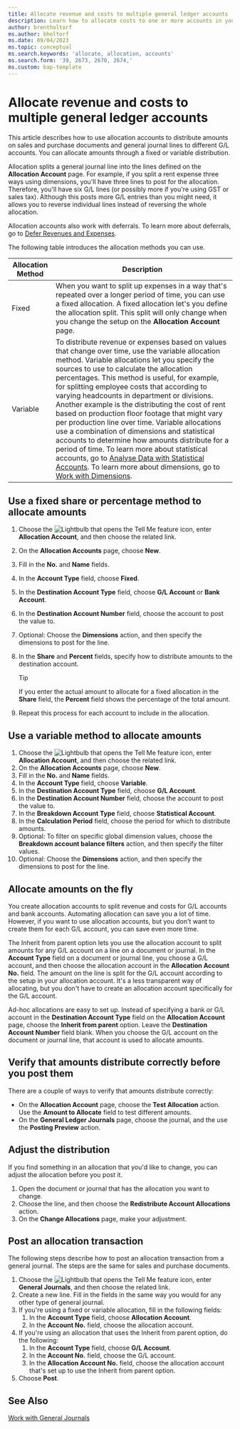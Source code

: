 ```yaml
---
title: Allocate revenue and costs to multiple general ledger accounts
description: Learn how to allocate costs to one or more accounts in your general ledger.
author: brentholtorf
ms.author: bholtorf
ms.date: 09/04/2023
ms.topic: conceptual
ms.search.keywords: 'allocate, allocation, accounts'
ms.search.form: '39, 2673, 2670, 2674,'
ms.custom: bap-template
---
```


# <a name="allocate-revenue-and-costs-to-multiple-general-ledger-accounts"></a>Allocate revenue and costs to multiple general ledger accounts

This article describes how to use allocation accounts to distribute amounts on sales and purchase documents and general journal lines to different G/L accounts. You can allocate amounts through a fixed or variable distribution.  

Allocation splits a general journal line into the lines defined on the **Allocation Account** page. For example, if you split a rent expense three ways using dimensions, you'll have three lines to post for the allocation. Therefore, you'll have six G/L lines (or possibly more if you're using GST or sales tax). Although this posts more G/L entries than you might need, it allows you to reverse individual lines instead of reversing the whole allocation.

Allocation accounts also work with deferrals. To learn more about deferrals, go to [Defer Revenues and Expenses](finance-how-defer-revenue-expenses.md).

The following table introduces the allocation methods you can use.

|Allocation Method  |Description  |
|---------|---------|
|Fixed     | When you want to split up expenses in a way that's repeated over a longer period of time, you can use a fixed allocation. A fixed allocation let's you define the allocation split. This split will only change when you change the setup on the **Allocation Account** page.        |
|Variable     | To distribute revenue or expenses based on values that change over time, use the variable allocation method. Variable allocations let you specify the sources to use to calculate the allocation percentages. This method is useful, for example, for splitting employee costs that according to varying headcounts in department or divisions. Another example is the distributing the cost of rent based on production floor footage that might vary per production line over time. Variable allocations use a combination of dimensions and statistical accounts to determine how amounts distribute for a period of time. To learn more about statistical accounts, go to [Analyse Data with Statistical Accounts](bi-use-statistical-accounts.md). To learn more about dimensions, go to [Work with Dimensions](finance-dimensions.md).        |

## <a name="use-a-fixed-share-or-percentage-method-to-allocate-amounts"></a>Use a fixed share or percentage method to allocate amounts

1. Choose the ![Lightbulb that opens the Tell Me feature](media/ui-search/search_small.png "Tell me what you want to do") icon, enter **Allocation Account**, and then choose the related link.  
1. On the **Allocation Accounts** page, choose **New**.
1. Fill in the **No.** and **Name** fields.
1. In the **Account Type** field, choose **Fixed**.
1. In the **Destination Account Type** field, choose **G/L Account** or **Bank Account**.
1. In the **Destination Account Number** field, choose the account to post the value to.
1. Optional: Choose the **Dimensions** action, and then specify the dimensions to post for the line.
1. In the **Share** and **Percent** fields, specify how to distribute amounts to the destination account.
  
   > [!TIP]
   > If you enter the actual amount to allocate for a fixed allocation in the **Share** field, the **Percent** field shows the percentage of the total amount.
1. Repeat this process for each account to include in the allocation.

## <a name="use-a-variable-method-to-allocate-amounts"></a>Use a variable method to allocate amounts

1. Choose the ![Lightbulb that opens the Tell Me feature](media/ui-search/search_small.png "Tell me what you want to do") icon, enter **Allocation Account**, and then choose the related link.  
1. On the **Allocation Accounts** page, choose **New**.
1. Fill in the **No.** and **Name** fields.
1. In the **Account Type** field, choose **Variable**.
1. In the **Destination Account Type** field, choose **G/L Account**.
1. In the **Destination Account Number** field, choose the account to post the value to.
1. In the **Breakdown Account Type** field, choose **Statistical Account**.
1. In the **Calculation Period** field, choose the period for which to distribute amounts.
1. Optional: To filter on specific global dimension values, choose the **Breakdown account balance filters** action, and then specify the filter values.
1. Optional: Choose the **Dimensions** action, and then specify the dimensions to post for the line.

## <a name="allocate-amounts-on-the-fly"></a>Allocate amounts on the fly

You create allocation accounts to split revenue and costs for G/L accounts and bank accounts. Automating allocation can save you a lot of time. However, if you want to use allocation accounts, but you don't want to create them for each G/L account, you can save even more time.

The Inherit from parent option lets you use the allocation account to split amounts for any G/L account on a line on a document or journal. In the **Account Type** field on a document or journal line, you choose a G/L account, and then choose the allocation account in the **Allocation Account No.** field. The amount on the line is split for the G/L account according to the setup in your allocation account. It's a less transparent way of allocating, but you don't have to create an allocation account specifically for the G/L account.

Ad-hoc allocations are easy to set up. Instead of specifying a bank or G/L account in the **Destination Account Type** field on the **Allocation Account** page, choose the **Inherit from parent** option. Leave the **Destination Account Number** field blank. When you choose the G/L account on the document or journal line, that account is used to allocate amounts.

## <a name="verify-that-amounts-distribute-correctly-before-you-post-them"></a>Verify that amounts distribute correctly before you post them

There are a couple of ways to verify that amounts distribute correctly:

* On the **Allocation Account** page, choose the **Test Allocation** action. Use the **Amount to Allocate** field to test different amounts.
* On the **General Ledger Journals** page, choose the journal, and the use the **Posting Preview** action.

## <a name="adjust-the-distribution"></a>Adjust the distribution

If you find something in an allocation that you'd like to change, you can adjust the allocation before you post it.  

1. Open the document or journal that has the allocation you want to change.
1. Choose the line, and then choose the **Redistribute Account Allocations** action.
1. On the **Change Allocations** page, make your adjustment.

## <a name="post-an-allocation-transaction"></a>Post an allocation transaction

The following steps describe how to post an allocation transaction from a general journal. The steps are the same for sales and purchase documents.

1. Choose the ![Lightbulb that opens the Tell Me feature](media/ui-search/search_small.png "Tell me what you want to do") icon, enter **General Journals**, and then choose the related link.  
1. Create a new line. Fill in the fields in the same way you would for any other type of general journal.
1. If you're using a fixed or variable allocation, fill in the following fields:
    1. In the **Account Type** field, choose **Allocation Account**.
    1. In the **Account No.** field, choose the allocation account.
1. If you're using an allocation that uses the Inherit from parent option, do the following:
    1. In the **Account Type** field, choose **G/L Account**.
    1. In the **Account No.** field, choose the G/L account.
    1. In the **Allocation Account No.** field, choose the allocation account that's set up to use the Inherit from parent option. 
1. Choose **Post**.

## <a name="see-also"></a>See Also

[Work with General Journals](ui-work-general-journals.md)  
